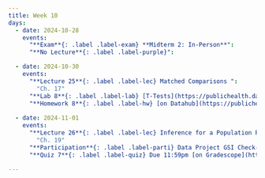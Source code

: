 ```yaml
---
title: Week 10
days:
  - date: 2024-10-28
    events:
      "**Exam**{: .label .label-exam} **Midterm 2: In-Person**":
      "**No Lecture**{: .label .label-purple}":    

  - date: 2024-10-30
    events:
      "**Lecture 25**{: .label .label-lec} Matched Comparisons ": 
        "Ch. 17"
      "**Lab 8**{: .label .label-lab} [T-Tests](https://publichealth.datahub.berkeley.edu/hub/user-redirect/git-pull?repo=https%3A%2F%2Fgithub.com%2Fph142-ucb%2Fph142-fa24&urlpath=rstudio%2F&branch=main) (Due Nov 1st)":
      "**Homework 8**{: .label .label-hw} [on Datahub](https://publichealth.datahub.berkeley.edu/hub/user-redirect/git-pull?repo=https%3A%2F%2Fgithub.com%2Fph142-ucb%2Fph142-fa24&urlpath=rstudio%2F&branch=main) ":
      
  - date: 2024-11-01
    events:
      "**Lecture 26**{: .label .label-lec} Inference for a Population Proportion ":
        "Ch. 19"
      "**Participation**{: .label .label-parti} Data Project GSI Check-In":
      "**Quiz 7**{: .label .label-quiz} Due 11:59pm [on Gradescope](https://www.gradescope.com/courses/833518)":
      
---
```

